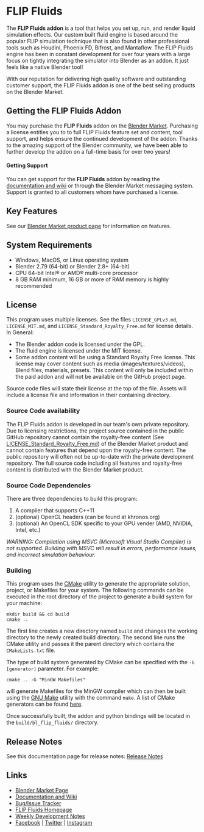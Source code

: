 # FLIP Fluids

The **FLIP Fluids addon** is a tool that helps you set up, run, and render liquid simulation effects. Our custom built fluid engine is based around the popular FLIP simulation technique that is also found in other professional tools such as Houdini, Phoenix FD, Bifrost, and Mantaflow. The FLIP Fluids engine has been in constant development for over four years with a large focus on tightly integrating the simulator into Blender as an addon. It just feels like a native Blender tool!

With our reputation for delivering high quality software and outstanding customer support, the FLIP Fluids addon is one of the best selling products on the Blender Market.

## Getting the FLIP Fluids Addon

You may purchase the **FLIP Fluids** addon on the [Blender Market](https://www.blendermarket.com/products/flipfluids). Purchasing a license entitles you to to full FLIP Fluids feature set and content, tool support, and helps ensure the continued development of the addon. Thanks to the amazing support of the Blender community, we have been able to further develop the addon on a full-time basis for over two years!

#### Getting Support

You can get support for the **FLIP Fluids** addon by reading the [documentation and wiki](https://github.com/rlguy/Blender-FLIP-Fluids-Beta/wiki) or through the Blender Market messaging system. Support is granted to all customers whom have purchased a license.

## Key Features

See our [Blender Market product page](https://blendermarket.com/products/flipfluids) for information on features.

## System Requirements

- Windows, MacOS, or Linux operating system
- Blender 2.79 (64-bit) or Blender 2.8+ (64-bit)
- CPU 64-bit Intel® or AMD® multi-core processor
- 8 GB RAM minimum, 16 GB or more of RAM memory is highly recommended

## License

This program uses multiple licenses. See the files ```LICENSE_GPLv3.md```, ```LICENSE_MIT.md```, and ```LICENSE_Standard_Royalty_Free.md``` for license details. In General:

- The Blender addon code is licensed under the GPL.
- The fluid engine is licensed under the MIT license.
- Some addon content will be using a Standard Royalty Free license. This license may cover content such as media (images/textures/videos), Blend files, materials, presets. This content will only be included within the paid addon and will not be available on the GitHub project page.

Source code files will state their license at the top of the file. Assets will include a license file and information in their containing directory.

### Source Code availability

The FLIP Fluids addon is developed in our team's own private repository. Due to licensing restrictions, the project source contained in the public GitHub repository cannot contain the royalty-free content (See [LICENSE_Standard_Royalty_Free.md](LICENSE_Standard_Royalty_Free.md)) of the Blender Market product and cannot contain features that depend upon the royalty-free content. The public repository will often not be up-to-date with the private development repository. The full source code including all features and royalty-free content is distributed with the Blender Market product.

### Source Code Dependencies

There are three dependencies to build this program:

1. A compiler that supports C++11
2. (optional) OpenCL headers (can be found at khronos.org)
3. (optional) An OpenCL SDK specific to your GPU vender (AMD, NVIDIA, Intel, etc.)

_WARNING: Compilation using MSVC (Microsoft Visual Studio Compiler) is not supported. Building with MSVC will result in errors, performance issues, and incorrect simulation behaviour._

### Building

This program uses the [CMake](https://cmake.org/) utility to generate the appropriate solution, project, or Makefiles for your system. The following commands can be executed in the root directory of the project to generate a build system for your machine:

```
mkdir build && cd build
cmake ..
```

The first line creates a new directory named ```build``` and changes the working directory to the newly created build directory. The second line runs the CMake utility and passes it the parent directory which contains the ```CMakeLists.txt``` file.

The type of build system generated by CMake can be specified with the ```-G [generator]``` parameter. For example:

```
cmake .. -G "MinGW Makefiles"
```

will generate Makefiles for the MinGW compiler which can then be built using the [GNU Make](https://www.gnu.org/software/make/) utility with the command ```make```. A list of CMake generators can be found [here](https://cmake.org/cmake/help/v3.0/manual/cmake-generators.7.html).

Once successfully built, the addon and python bindings will be located in the ```build/bl_flip_fluids/``` directory.

## Release Notes

See this documentation page for release notes: [Release Notes](https://github.com/rlguy/Blender-FLIP-Fluids/wiki/Release-Notes)

## Links

- [Blender Market Page](https://www.blendermarket.com/products/flipfluids)
- [Documentation and Wiki](https://github.com/rlguy/Blender-FLIP-Fluids/wiki)
- [Bug/Issue Tracker](https://github.com/rlguy/Blender-FLIP-Fluids/issues)
- [FLIP Fluids Homepage](http://flipfluids.com)
- [Weekly Development Notes](http://flipfluids.com/blog)
- [Facebook](https://www.facebook.com/FLIPFluids/) | [Twitter](https://twitter.com/flipfluids) | [Instagram](https://www.instagram.com/flip.fluids/)
